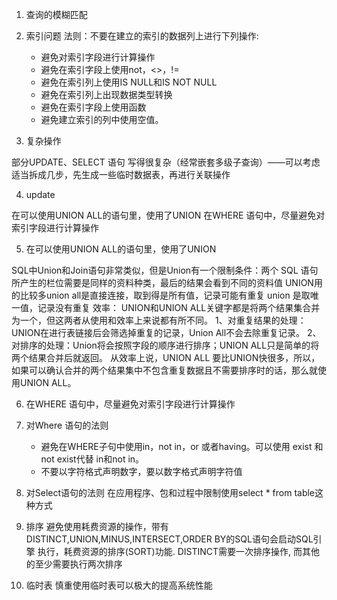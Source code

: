 

1.	查询的模糊匹配
2.	索引问题 法则：不要在建立的索引的数据列上进行下列操作:

	*	避免对索引字段进行计算操作
	*	避免在索引字段上使用not，<>，!=
	*	避免在索引列上使用IS NULL和IS NOT NULL
	*	避免在索引列上出现数据类型转换
	*	避免在索引字段上使用函数
	*	避免建立索引的列中使用空值。

3.	复杂操作

部分UPDATE、SELECT 语句 写得很复杂（经常嵌套多级子查询）——可以考虑适当拆成几步，先生成一些临时数据表，再进行关联操作

4.	update

在可以使用UNION ALL的语句里，使用了UNION
在WHERE 语句中，尽量避免对索引字段进行计算操作

5.	在可以使用UNION ALL的语句里，使用了UNION

SQL中Union和Join语句非常类似，但是Union有一个限制条件：两个 SQL 语句所产生的栏位需要是同样的资料种类，最后的结果会看到不同的资料值
UNION用的比较多union all是直接连接，取到得是所有值，记录可能有重复   union 是取唯一值，记录没有重复 
效率：
UNION和UNION ALL关键字都是将两个结果集合并为一个，但这两者从使用和效率上来说都有所不同。
1、对重复结果的处理：UNION在进行表链接后会筛选掉重复的记录，Union All不会去除重复记录。
2、对排序的处理：Union将会按照字段的顺序进行排序；UNION ALL只是简单的将两个结果合并后就返回。
从效率上说，UNION ALL 要比UNION快很多，所以，如果可以确认合并的两个结果集中不包含重复数据且不需要排序时的话，那么就使用UNION ALL。

6.	在WHERE 语句中，尽量避免对索引字段进行计算操作

7.	对Where 语句的法则

	*	 避免在WHERE子句中使用in，not  in，or 或者having。可以使用 exist 和not exist代替 in和not in。
	*	 不要以字符格式声明数字，要以数字格式声明字符值

8.	对Select语句的法则
在应用程序、包和过程中限制使用select * from table这种方式

9. 	排序
	避免使用耗费资源的操作，带有DISTINCT,UNION,MINUS,INTERSECT,ORDER BY的SQL语句会启动SQL引擎 执行，耗费资源的排序(SORT)功能. DISTINCT需要一次排序操作, 而其他的至少需要执行两次排序
10.	临时表
	慎重使用临时表可以极大的提高系统性能